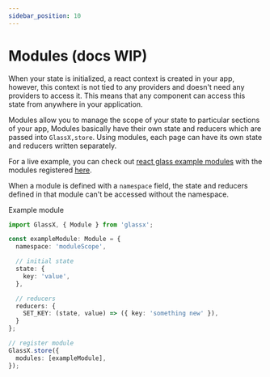 ```yaml
---
sidebar_position: 10
---
```


# Modules (docs WIP)

When your state is initialized, a react context is created in your app, however, this context is not tied to any providers
and doesn't need any providers to access it. This means that any component can access this state from anywhere in your application.

Modules allow you to manage the scope of your state to particular sections of your app, Modules basically have their own state and reducers
which are passed into `GlassX,store`. Using modules, each page can have its own state and reducers written separately.

For a live example, you can check out [react glass example modules](https://github.com/mychidarko/react-glass/blob/master/src/views/Login/store/index.js) with
the modules registered [here](https://github.com/mychidarko/react-glass/blob/master/src/store/index.js).

When a module is defined with a `namespace` field, the state and reducers defined in that module can't be accessed without the namespace.

Example module

```ts
import GlassX, { Module } from 'glassx';

const exampleModule: Module = {
  namespace: 'moduleScope',

  // initial state
  state: {
    key: 'value',
  },

  // reducers
  reducers: {
    SET_KEY: (state, value) => ({ key: 'something new' }),
  }
};

// register module
GlassX.store({
  modules: [exampleModule],
});
```
